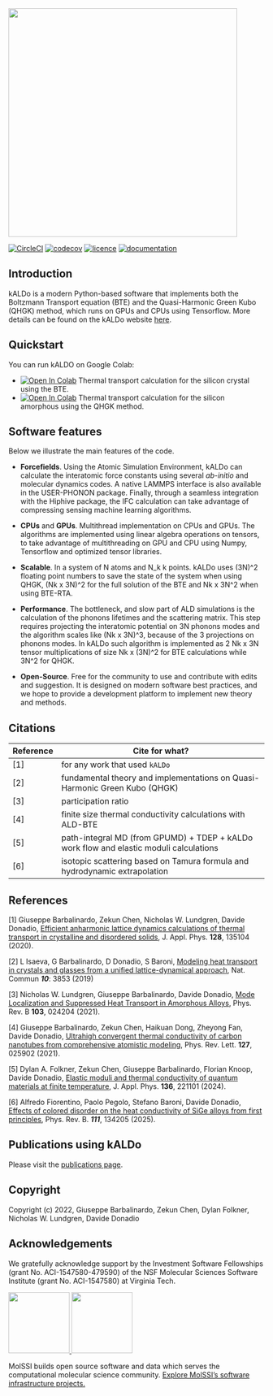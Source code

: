 <img src="https://raw.githubusercontent.com/nanotheorygroup/kaldo/main/docs/docsource/_resources/logo.png" width="450">

[//]: # (Badges)
[![CircleCI](https://img.shields.io/circleci/build/github/nanotheorygroup/kaldo/main)](https://app.circleci.com/pipelines/github/nanotheorygroup/kaldo)
[![codecov](https://img.shields.io/codecov/c/gh/nanotheorygroup/kaldo)](https://codecov.io/gh/nanotheorygroup/kaldo)
[![licence](https://img.shields.io/github/license/nanotheorygroup/kaldo)](https://github.com/nanotheorygroup/kaldo/blob/master/LICENSE)
[![documentation](https://img.shields.io/badge/docs-github%20pages-informational)](https://nanotheorygroup.github.io/kaldo/)

## Introduction

kALDo is a modern Python-based software that implements both the Boltzmann Transport equation (BTE) and the Quasi-Harmonic Green Kubo (QHGK) method, which runs on GPUs and CPUs using Tensorflow.
More details can be found on the kALDo website [here](https://nanotheorygroup.github.io/kaldo/).

## Quickstart
You can run kALDO on Google Colab:
- [![Open In Colab](https://colab.research.google.com/assets/colab-badge.svg)](https://colab.research.google.com/github/nanotheorygroup/kaldo/blob/master/docs/docsource/crystal_presentation.ipynb) Thermal transport calculation for the silicon crystal using the BTE.
- [![Open In Colab](https://colab.research.google.com/assets/colab-badge.svg)](https://colab.research.google.com/github/nanotheorygroup/kaldo/blob/master/docs/docsource/amorphous_presentation.ipynb) Thermal transport calculation for the silicon amorphous using the QHGK method.

## Software features
Below we illustrate the main features of the code.
- **Forcefields**. Using the Atomic Simulation Environment, kALDo can calculate the interatomic force constants using several _ab-initio_ and molecular dynamics codes. A native LAMMPS interface is also available in the USER-PHONON package. Finally, through a seamless integration with the Hiphive package, the IFC calculation can take advantage of compressing sensing machine learning algorithms.
- **CPUs** and **GPUs**. Multithread implementation on CPUs and GPUs. The algorithms are implemented using linear algebra
operations on tensors, to take advantage of multithreading on GPU and CPU using Numpy, Tensorflow and optimized tensor libraries.
- **Scalable**. In a system of N atoms and N_k k points. kALDo uses (3N)^2 floating point numbers to save the state of the system when using QHGK, (Nk x 3N)^2 for the full solution of the BTE and Nk x 3N^2 when using BTE-RTA.
- **Performance**. The bottleneck, and slow part of ALD simulations is the calculation of the phonons lifetimes and the scattering matrix. This step requires projecting the interatomic potential on 3N phonons modes and the algorithm scales like (Nk x 3N)^3, because of the 3 projections on phonons modes. In kALDo such algorithm is implemented as 2 Nk x 3N tensor multiplications of size Nk x (3N)^2 for BTE calculations while 3N^2 for QHGK.

- **Open-Source**. Free for the community to use and contribute with edits and suggestion. It is designed on modern software best practices, and we hope to provide a development platform to implement new theory and methods.

## Citations

| Reference             | Cite for what?                    |
| --------------------- | --------------------------------- |
| [1]                   | for any work that used `kALDo`    |
| [2]                   | fundamental theory and implementations on Quasi-Harmonic Green Kubo (QHGK) |
| [3]                   | participation ratio               |
| [4]                   | finite size thermal conductivity calculations with ALD-BTE|
| [5]                   | path-integral MD (from GPUMD) + TDEP + kALDo work flow and elastic moduli calculations|
| [6]                   | isotopic scattering based on Tamura formula and hydrodynamic extrapolation

## References

[1] Giuseppe Barbalinardo, Zekun Chen, Nicholas W. Lundgren, Davide Donadio, [Efficient anharmonic lattice dynamics calculations of thermal transport in crystalline and disordered solids](https://aip.scitation.org/doi/10.1063/5.0020443), J. Appl. Phys. **128**, 135104 (2020).

[2] L Isaeva, G Barbalinardo, D Donadio, S Baroni, [Modeling heat transport in crystals and glasses from a unified lattice-dynamical approach](https://www.nature.com/articles/s41467-019-11572-4), Nat. Commun ***10***: 3853 (2019)

[3] Nicholas W. Lundgren, Giuseppe Barbalinardo, Davide Donadio, [Mode Localization and Suppressed Heat Transport in Amorphous Alloys](https://doi.org/10.1103/PhysRevB.103.024204), Phys. Rev. B **103**, 024204 (2021).

[4] Giuseppe Barbalinardo, Zekun Chen, Haikuan Dong, Zheyong Fan, Davide Donadio,
[Ultrahigh convergent thermal conductivity of carbon nanotubes from comprehensive atomistic modeling](https://doi.org/10.1103/PhysRevLett.127.025902), Phys. Rev. Lett. **127**, 025902 (2021).

[5] Dylan A. Folkner, Zekun Chen, Giuseppe Barbalinardo, Florian Knoop, Davide Donadio, [Elastic moduli and thermal conductivity of quantum materials at finite temperature](https://pubs.aip.org/aip/jap/article/136/22/221101/3325173), J. Appl. Phys. **136**,  221101 (2024).

[6] Alfredo Fiorentino,  Paolo Pegolo,  Stefano Baroni,  Davide Donadio, [Effects of colored disorder on the heat conductivity of SiGe alloys from first principles](https://journals.aps.org/prb/abstract/10.1103/PhysRevB.111.134205), Phys. Rev. B. ***111***, 134205 (2025).


## Publications using kALDo

Please visit the [publications page](https://github.com/nanotheorygroup/kaldo/tree/main/docs/publications).

## Copyright

Copyright (c) 2022, Giuseppe Barbalinardo, Zekun Chen, Dylan Folkner, Nicholas W. Lundgren, Davide Donadio

## Acknowledgements

We gratefully acknowledge support by the Investment Software Fellowships (grant No. ACI-1547580-479590) of the NSF Molecular Sciences Software Institute (grant No. ACI-1547580) at Virginia Tech. 

<a href="https://molssi.org">
<img src="https://raw.githubusercontent.com/nanotheorygroup/kaldo/main/docs/docsource/_resources/molssi-logo.png" height="120">  
<img src="https://raw.githubusercontent.com/nanotheorygroup/kaldo/main/docs/docsource/_resources/nsf_logo.png" height="120">    
</a>
 
MolSSI builds open source software and data which serves the computational molecular science community. [Explore MolSSI’s software infrastructure projects.](https://molssi.org/software/)
